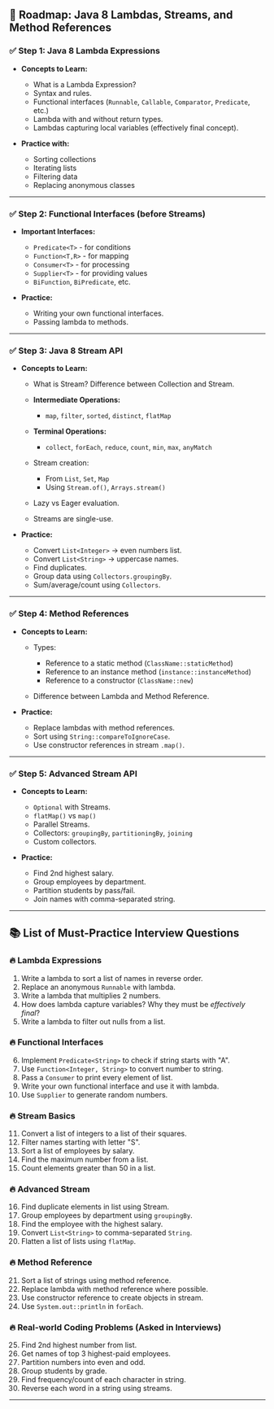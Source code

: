 ## 🚀 Roadmap: Java 8 Lambdas, Streams, and Method References

### ✅ Step 1: Java 8 Lambda Expressions

* **Concepts to Learn:**

  * What is a Lambda Expression?
  * Syntax and rules.
  * Functional interfaces (`Runnable`, `Callable`, `Comparator`, `Predicate`, etc.)
  * Lambda with and without return types.
  * Lambdas capturing local variables (effectively final concept).

* **Practice with:**

  * Sorting collections
  * Iterating lists
  * Filtering data
  * Replacing anonymous classes

---

### ✅ Step 2: Functional Interfaces (before Streams)

* **Important Interfaces:**

  * `Predicate<T>` - for conditions
  * `Function<T,R>` - for mapping
  * `Consumer<T>` - for processing
  * `Supplier<T>` - for providing values
  * `BiFunction`, `BiPredicate`, etc.

* **Practice:**

  * Writing your own functional interfaces.
  * Passing lambda to methods.

---

### ✅ Step 3: Java 8 Stream API

* **Concepts to Learn:**

  * What is Stream? Difference between Collection and Stream.
  * **Intermediate Operations:**

    * `map`, `filter`, `sorted`, `distinct`, `flatMap`
  * **Terminal Operations:**

    * `collect`, `forEach`, `reduce`, `count`, `min`, `max`, `anyMatch`
  * Stream creation:

    * From `List`, `Set`, `Map`
    * Using `Stream.of()`, `Arrays.stream()`
  * Lazy vs Eager evaluation.
  * Streams are single-use.
* **Practice:**

  * Convert `List<Integer>` → even numbers list.
  * Convert `List<String>` → uppercase names.
  * Find duplicates.
  * Group data using `Collectors.groupingBy`.
  * Sum/average/count using `Collectors`.

---

### ✅ Step 4: Method References

* **Concepts to Learn:**

  * Types:

    * Reference to a static method (`ClassName::staticMethod`)
    * Reference to an instance method (`instance::instanceMethod`)
    * Reference to a constructor (`ClassName::new`)
  * Difference between Lambda and Method Reference.

* **Practice:**

  * Replace lambdas with method references.
  * Sort using `String::compareToIgnoreCase`.
  * Use constructor references in stream `.map()`.

---

### ✅ Step 5: Advanced Stream API

* **Concepts to Learn:**

  * `Optional` with Streams.
  * `flatMap()` vs `map()`
  * Parallel Streams.
  * Collectors: `groupingBy`, `partitioningBy`, `joining`
  * Custom collectors.

* **Practice:**

  * Find 2nd highest salary.
  * Group employees by department.
  * Partition students by pass/fail.
  * Join names with comma-separated string.

---

## 📚 List of Must-Practice Interview Questions

### 🔥 Lambda Expressions

1. Write a lambda to sort a list of names in reverse order.
2. Replace an anonymous `Runnable` with lambda.
3. Write a lambda that multiplies 2 numbers.
4. How does lambda capture variables? Why they must be *effectively final*?
5. Write a lambda to filter out nulls from a list.

### 🔥 Functional Interfaces

6. Implement `Predicate<String>` to check if string starts with "A".
7. Use `Function<Integer, String>` to convert number to string.
8. Pass a `Consumer` to print every element of list.
9. Write your own functional interface and use it with lambda.
10. Use `Supplier` to generate random numbers.

### 🔥 Stream Basics

11. Convert a list of integers to a list of their squares.
12. Filter names starting with letter "S".
13. Sort a list of employees by salary.
14. Find the maximum number from a list.
15. Count elements greater than 50 in a list.

### 🔥 Advanced Stream

16. Find duplicate elements in list using Stream.
17. Group employees by department using `groupingBy`.
18. Find the employee with the highest salary.
19. Convert `List<String>` to comma-separated `String`.
20. Flatten a list of lists using `flatMap`.

### 🔥 Method Reference

21. Sort a list of strings using method reference.
22. Replace lambda with method reference where possible.
23. Use constructor reference to create objects in stream.
24. Use `System.out::println` in `forEach`.

### 🔥 Real-world Coding Problems (Asked in Interviews)

25. Find 2nd highest number from list.
26. Get names of top 3 highest-paid employees.
27. Partition numbers into even and odd.
28. Group students by grade.
29. Find frequency/count of each character in string.
30. Reverse each word in a string using streams.

---
